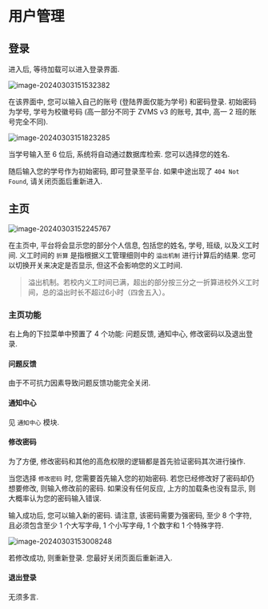 # 用户管理

## 登录

进入后, 等待加载可以进入登录界面.

![image-20240303151532382](/assets/image-20240303151532382.png)

在该界面中, 您可以输入自己的账号 (登陆界面仅能为学号) 和密码登录. 初始密码为学号, 学号为校徽号码 (高一部分不同于 ZVMS v3 的账号, 其中, 高一 2 班的账号完全不同).

![image-20240303151823285](/assets/image-20240303151823285.png)

当学号输入至 6 位后, 系统将自动通过数据库检索. 您可以选择您的姓名.

随后输入您的学号作为初始密码, 即可登录至平台. 如果中途出现了 `404 Not Found`, 请关闭页面后重新进入.

## 主页

![image-20240303152245767](/assets/image-20240303152245767.png)

在主页中, 平台将会显示您的部分个人信息, 包括您的姓名, 学号, 班级, 以及义工时间. 义工时间的 `折算` 是指根据义工管理细则中的 `溢出机制` 进行计算后的结果. 您可以切换开关来决定是否显示, 但这不会影响您的义工时间.

> 溢出机制。若校内义工时间已满，超出的部分按三分之一折算进校外义工时间，总的溢出时长不超过6小时（四舍五入）。

### 主页功能

右上角的下拉菜单中预置了 4 个功能: 问题反馈, 通知中心, 修改密码以及退出登录.

#### 问题反馈

由于不可抗力因素导致问题反馈功能完全关闭.

#### 通知中心

见 `通知中心` 模块.

#### 修改密码

为了方便, 修改密码和其他的高危权限的逻辑都是首先验证密码其次进行操作.

当您选择 `修改密码` 时, 您需要首先输入您的初始密码. 若您已经修改好了密码却仍想要修改, 则输入修改前的密码. 如果没有任何反应, 上方的加载条也没有显示, 则大概率认为您的密码输入错误.

输入成功后, 您可以输入新的密码. 请注意, 该密码需要为强密码, 至少 8 个字符, 且必须包含至少 1 个大写字母, 1 个小写字母, 1 个数字和 1 个特殊字符.

![image-20240303153008248](/assets/image-20240303153008248.png)

若修改成功, 则重新登录. 您最好关闭页面后重新进入.

#### 退出登录

无须多言.
